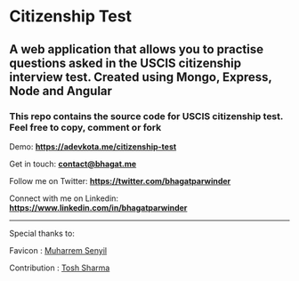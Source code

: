 # Citizenship Test

## A web application that allows you to practise questions asked in the USCIS citizenship interview test. Created using Mongo, Express, Node and Angular

### This repo contains the source code for USCIS citizenship test. Feel free to copy, comment or fork

Demo: **https://adevkota.me/citizenship-test**

Get in touch: **contact@bhagat.me**

Follow me on Twitter: **https://twitter.com/bhagatparwinder**

Connect with me on Linkedin: **https://www.linkedin.com/in/bhagatparwinder**

---

Special thanks to:

Favicon : [Muharrem Senyil](https://dribbble.com/msenyil)

Contribution : [Tosh Sharma](https://adevkota.me/)

